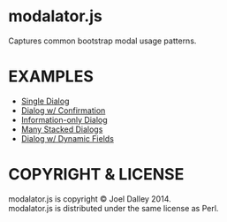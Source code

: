 modalator.js
============

Captures common bootstrap modal usage patterns.

EXAMPLES
========

* [Single Dialog](https://joeldalley.github.io/modalator.js/test/dialog.html)<br/>
* [Dialog w/ Confirmation](https://joeldalley.github.io/modalator.js/test/dialog-with-confirm.html)<br/>
* [Information-only Dialog](https://joeldalley.github.io/modalator.js/test/minimal.html)<br/>
* [Many Stacked Dialogs](https://joeldalley.github.io/modalator.js/test/many-stacked-dialogs.html)<br/>
* [Dialog w/ Dynamic Fields](https://joeldalley.github.io/modalator.js/test/dynamic-fields.html)

COPYRIGHT & LICENSE
===================

modalator.js is copyright &copy; Joel Dalley 2014.<br/>
modalator.js is distributed under the same license as Perl.
